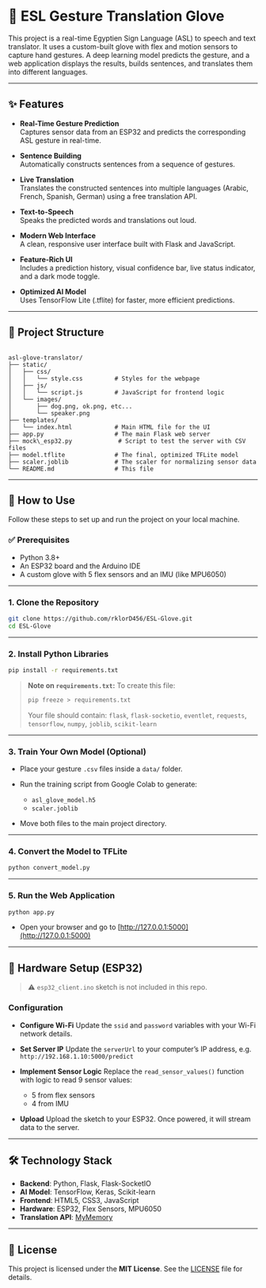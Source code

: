# 🧤 ESL Gesture Translation Glove

This project is a real-time Egyptien Sign Language (ASL) to speech and text translator. It uses a custom-built glove with flex and motion sensors to capture hand gestures. A deep learning model predicts the gesture, and a web application displays the results, builds sentences, and translates them into different languages.

---

## ✨ Features

- **Real-Time Gesture Prediction**  
  Captures sensor data from an ESP32 and predicts the corresponding ASL gesture in real-time.

- **Sentence Building**  
  Automatically constructs sentences from a sequence of gestures.

- **Live Translation**  
  Translates the constructed sentences into multiple languages (Arabic, French, Spanish, German) using a free translation API.

- **Text-to-Speech**  
  Speaks the predicted words and translations out loud.

- **Modern Web Interface**  
  A clean, responsive user interface built with Flask and JavaScript.

- **Feature-Rich UI**  
  Includes a prediction history, visual confidence bar, live status indicator, and a dark mode toggle.

- **Optimized AI Model**  
  Uses TensorFlow Lite (.tflite) for faster, more efficient predictions.

---

## 📂 Project Structure

```

asl-glove-translator/
├── static/
│   ├── css/
│   │   └── style.css         # Styles for the webpage
│   ├── js/
│   │   └── script.js         # JavaScript for frontend logic
│   └── images/
│       ├── dog.png, ok.png, etc...
│       └── speaker.png
├── templates/
│   └── index.html            # Main HTML file for the UI
├── app.py                    # The main Flask web server
├── mock\_esp32.py             # Script to test the server with CSV files
├── model.tflite              # The final, optimized TFLite model
├── scaler.joblib             # The scaler for normalizing sensor data
└── README.md                 # This file

````

---

## 🚀 How to Use

Follow these steps to set up and run the project on your local machine.

### ✅ Prerequisites

- Python 3.8+
- An ESP32 board and the Arduino IDE
- A custom glove with 5 flex sensors and an IMU (like MPU6050)

---

### 1. Clone the Repository

```bash
git clone https://github.com/rklorD456/ESL-Glove.git
cd ESL-Glove
````

---

### 2. Install Python Libraries

```bash
pip install -r requirements.txt
```

> **Note on `requirements.txt`:**
> To create this file:
>
> ```bash
> pip freeze > requirements.txt
> ```
>
> Your file should contain:
> `flask`, `flask-socketio`, `eventlet`, `requests`, `tensorflow`, `numpy`, `joblib`, `scikit-learn`

---

### 3. Train Your Own Model (Optional)

* Place your gesture `.csv` files inside a `data/` folder.
* Run the training script from Google Colab to generate:

  * `asl_glove_model.h5`
  * `scaler.joblib`
* Move both files to the main project directory.

---

### 4. Convert the Model to TFLite

```bash
python convert_model.py
```

---

### 5. Run the Web Application

```bash
python app.py
```

* Open your browser and go to [http://127.0.0.1:5000](http://127.0.0.1:5000)

---

## 🤖 Hardware Setup (ESP32)

> ⚠️ `esp32_client.ino` sketch is not included in this repo.

### Configuration

* **Configure Wi-Fi**
  Update the `ssid` and `password` variables with your Wi-Fi network details.

* **Set Server IP**
  Update the `serverUrl` to your computer’s IP address, e.g.
  `http://192.168.1.10:5000/predict`

* **Implement Sensor Logic**
  Replace the `read_sensor_values()` function with logic to read 9 sensor values:

  * 5 from flex sensors
  * 4 from IMU

* **Upload**
  Upload the sketch to your ESP32. Once powered, it will stream data to the server.

---

## 🛠️ Technology Stack

* **Backend**: Python, Flask, Flask-SocketIO
* **AI Model**: TensorFlow, Keras, Scikit-learn
* **Frontend**: HTML5, CSS3, JavaScript
* **Hardware**: ESP32, Flex Sensors, MPU6050
* **Translation API**: [MyMemory](https://mymemory.translated.net/)

---

## 📄 License

This project is licensed under the **MIT License**.
See the [LICENSE](./LICENSE) file for details.
